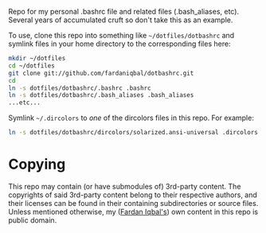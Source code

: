 Repo for my personal .bashrc file and related files (.bash_aliases,
etc).  Several years of accumulated cruft so don't take this as an
example.

To use, clone this repo into something like `~/dotfiles/dotbashrc` and
symlink files in your home directory to the corresponding files here:

```bash
mkdir ~/dotfiles
cd ~/dotfiles
git clone git://github.com/fardaniqbal/dotbashrc.git
cd
ln -s dotfiles/dotbashrc/.bashrc .bashrc
ln -s dotfiles/dotbashrc/.bash_aliases .bash_aliases
...etc...
```

Symlink `~/.dircolors` to _one_ of the dircolors files in this repo.
For example:

```bash
ln -s dotfiles/dotbashrc/dircolors/solarized.ansi-universal .dircolors
```

# Copying

This repo may contain (or have submodules of) 3rd-party content.  The
copyrights of said 3rd-party content belong to their respective authors,
and their licenses can be found in their containing subdirectories or
source files.  Unless mentioned otherwise, my ([Fardan
Iqbal's](https://github.com/fardaniqbal)) own content in this repo is
public domain.
